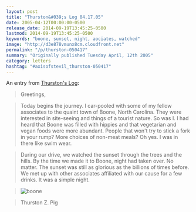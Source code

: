 ```yaml
---
layout: post
title: "Thurston&#039;s Log 04.17.05"
date: 2005-04-12T00:00:00-0500
release_date: 2014-09-19T13:45:25-0500
lastmod: 2014-09-19T13:45:25-0500
keywords: "boone, sunset, night, aociates, watched"
image: "http://d3e878vmunx8cm.cloudfront.net"
permalink: "/p/thurston-050417"
summary: "Originally published Tuesday April, 12th 2005"
category: letters
hashtag: "#axisofstevil_thurston-050417"
---
```


An entry from [Thurston's Log](/p/thurston):

> Greetings, 

> Today begins the journey. I car-pooled with some of my fellow associates to the quaint town of Boone, North Carolina. They were interested in site-seeing and things of a tourist nature. So was I. I had heard that Boone was filled with hippies and that vegetarian and vegan foods were more abundant. People that won't try to stick a fork in your rump? More choices of non-meat meals? Oh yes. I was in there like swim wear.

> During our drive, we watched the sunset through the trees and the hills. By the time we made it to Boone, night had taken over. No matter. The sunset was still as glorious as the billions of times before. We met up with other associates affiliated with our cause for a few drinks. It was a simple night.

> ![boone](http://d3e878vmunx8cm.cloudfront.net/assets/This%20cool%20vista%20in%20boone.jpg)

> Thurston Z. Pig
